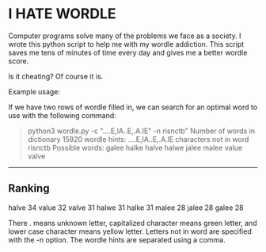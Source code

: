 # I HATE WORDLE 

Computer programs solve many of the problems we face as a society. I wrote this python script to help me with my wordle addiction. This script saves me tens of minutes of time every day and gives me a better wordle score. 

Is it cheating? Of course it is.

Example usage:

If we have two rows of wordle filled in, we can search for an optimal word to use with the following command:

>python3 wordle.py -c \"....E,lA..E,.A.lE\" -n risnctb"
Number of words in dictionary 15920
wordle hints: ....E,lA..E,.A.lE
characters not in word risnctb
Possible words:
galee
halke
halve
halwe
jalee
malee
value
valve
-------
Ranking
-------
halve 34
value 32
valve 31
halwe 31
halke 31
malee 28
jalee 28
galee 28


There . means unknown letter, capitalized character means green letter, and lower case character means yellow letter. Letters not in word are specified with the -n option. The wordle hints are separated using a comma. 
